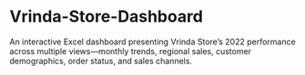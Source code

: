 # Vrinda-Store-Dashboard
An interactive Excel dashboard presenting Vrinda Store’s 2022 performance across multiple views—monthly trends, regional sales, customer demographics, order status, and sales channels.
